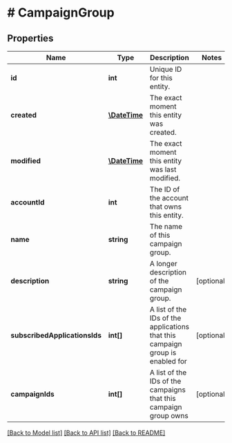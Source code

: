 # # CampaignGroup

## Properties

Name | Type | Description | Notes
------------ | ------------- | ------------- | -------------
**id** | **int** | Unique ID for this entity. | 
**created** | [**\DateTime**](\DateTime.md) | The exact moment this entity was created. | 
**modified** | [**\DateTime**](\DateTime.md) | The exact moment this entity was last modified. | 
**accountId** | **int** | The ID of the account that owns this entity. | 
**name** | **string** | The name of this campaign group. | 
**description** | **string** | A longer description of the campaign group. | [optional] 
**subscribedApplicationsIds** | **int[]** | A list of the IDs of the applications that this campaign group is enabled for | [optional] 
**campaignIds** | **int[]** | A list of the IDs of the campaigns that this campaign group owns | [optional] 

[[Back to Model list]](../../README.md#documentation-for-models) [[Back to API list]](../../README.md#documentation-for-api-endpoints) [[Back to README]](../../README.md)


